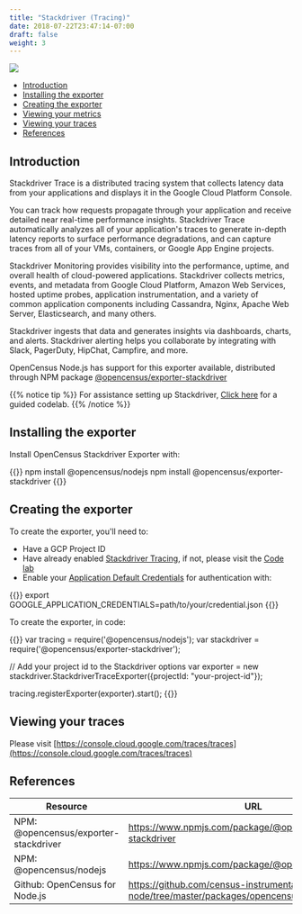 ```yaml
---
title: "Stackdriver (Tracing)"
date: 2018-07-22T23:47:14-07:00
draft: false
weight: 3
---
```


![](/images/logo_gcp_vertical_rgb.png)

- [Introduction](#introduction)
- [Installing the exporter](#installing-the-exporter)
- [Creating the exporter](#creating-the-exporter)
- [Viewing your metrics](#viewing-your-metrics)
- [Viewing your traces](#viewing-your-traces)
- [References](#references)

## Introduction
Stackdriver Trace is a distributed tracing system that collects latency data from your applications and displays it in the Google Cloud Platform Console.

You can track how requests propagate through your application and receive detailed near real-time performance insights.
Stackdriver Trace automatically analyzes all of your application's traces to generate in-depth latency reports to surface performance degradations,
and can capture traces from all of your VMs, containers, or Google App Engine projects.

Stackdriver Monitoring provides visibility into the performance, uptime, and overall health of cloud-powered applications.
Stackdriver collects metrics, events, and metadata from Google Cloud Platform, Amazon Web Services, hosted uptime probes, application instrumentation, and a variety of common application components including Cassandra, Nginx, Apache Web Server, Elasticsearch, and many others.

Stackdriver ingests that data and generates insights via dashboards, charts, and alerts. Stackdriver alerting helps you collaborate by integrating with Slack, PagerDuty, HipChat, Campfire, and more.

OpenCensus Node.js has support for this exporter available, distributed through NPM package [@opencensus/exporter-stackdriver](https://www.npmjs.com/package/@opencensus/exporter-stackdriver)

{{% notice tip %}}
For assistance setting up Stackdriver, [Click here](/codelabs/stackdriver) for a guided codelab.
{{% /notice %}}

## Installing the exporter
Install OpenCensus Stackdriver Exporter with:

{{<highlight bash>}}
npm install @opencensus/nodejs
npm install @opencensus/exporter-stackdriver
{{</highlight>}}

## Creating the exporter
To create the exporter, you'll need to:

* Have a GCP Project ID
* Have already enabled [Stackdriver Tracing](https://cloud.google.com/trace/docs/quickstart), if not, please visit the [Code lab](/codelabs/stackdriver)
* Enable your [Application Default Credentials](https://cloud.google.com/docs/authentication/getting-started) for authentication with:

{{<highlight bash>}}
export GOOGLE_APPLICATION_CREDENTIALS=path/to/your/credential.json
{{</highlight>}}

To create the exporter, in code:

{{<highlight javascript>}}
var tracing = require('@opencensus/nodejs');
var stackdriver = require('@opencensus/exporter-stackdriver');

// Add your project id to the Stackdriver options
var exporter = new stackdriver.StackdriverTraceExporter({projectId: "your-project-id"});

tracing.registerExporter(exporter).start();
{{</highlight>}}

## Viewing your traces
Please visit [https://console.cloud.google.com/traces/traces](https://console.cloud.google.com/traces/traces)

## References

Resource|URL
---|---
NPM: @opencensus/exporter-stackdriver|https://www.npmjs.com/package/@opencensus/exporter-stackdriver
NPM: @opencensus/nodejs|https://www.npmjs.com/package/@opencensus/nodejs
Github: OpenCensus for Node.js|https://github.com/census-instrumentation/opencensus-node/tree/master/packages/opencensus-nodejs
